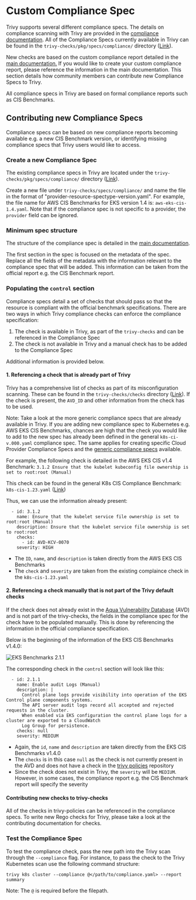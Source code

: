# Custom Compliance Spec

Trivy supports several different compliance specs. The details on compliance scanning with Trivy are provided in the [compliance documentation](../../docs/compliance/compliance.md).
All of the Compliance Specs currently available in Trivy can be found in the `trivy-checks/pkg/specs/compliance/` directory ([Link](https://github.com/aquasecurity/trivy-checks/tree/main/pkg/specs/compliance)).

New checks are based on the custom compliance report detailed in the [main documentation.](./compliance.md#custom-compliance)
If you would like to create your custom compliance report, please reference the information in the main documentation. This section details how community members can contribute new Compliance Specs to Trivy.

All compliance specs in Trivy are based on formal compliance reports such as CIS Benchmarks.

## Contributing new Compliance Specs

Compliance specs can be based on new compliance reports becoming available e.g. a new CIS Benchmark version, or identifying missing compliance specs that Trivy users would like to access.

### Create a new Compliance Spec

The existing compliance specs in Trivy are located under the `trivy-checks/pkg/specs/compliance/` directory ([Link](https://github.com/aquasecurity/trivy-checks/tree/main/pkg/specs/compliance)).

Create a new file under `trivy-checks/specs/compliance/` and name the file in the format of "provider-resource-spectype-version.yaml". For example, the file name for AWS CIS Benchmarks for EKS version 1.4 is: `aws-eks-cis-1.4.yaml`. Note that if the compliance spec is not specific to a provider, the `provider` field can be ignored.

### Minimum spec structure

The structure of the compliance spec is detailed in the [main documentation](./compliance.md#custom-compliance).

The first section in the spec is focused on the metadata of the spec. Replace all the fields of the metadata with the information relevant to the compliance spec that will be added. This information can be taken from the official report e.g. the CIS Benchmark report.

### Populating the `control` section

Compliance specs detail a set of checks that should pass so that the resource is compliant with the official benchmark specifications. There are two ways in which Trivy compliance checks can enforce the compliance specification:

1. The check is available in Trivy, as part of the `trivy-checks` and can be referenced in the Compliance Spec
2. The check is not available in Trivy and a manual check has to be added to the Compliance Spec

Additional information is provided below.

#### 1. Referencing a check that is already part of Trivy

Trivy has a comprehensive list of checks as part of its misconfiguration scanning. These can be found in the `trivy-checks/checks` directory ([Link](https://github.com/aquasecurity/trivy-checks/tree/main/checks)). If the check is present, the `AVD_ID` and other information from the check has to be used.

Note: Take a look at the more generic compliance specs that are already available in Trivy. If you are adding new compliance spec to Kubernetes e.g. AWS EKS CIS Benchmarks, chances are high that the check you would like to add to the new spec has already been defined in the general `k8s-ci-v.000.yaml` compliance spec. The same applies for creating specific Cloud Provider Compliance Specs and the [generic compliance specs](https://github.com/aquasecurity/trivy-checks/tree/main/pkg/specs/compliance) available.

For example, the following check is detailed in the AWS EKS CIS v1.4 Benchmark:
`3.1.2 Ensure that the kubelet kubeconfig file ownership is set to root:root (Manual)`

This check can be found in the general K8s CIS Compliance Benchmark: `k8s-cis-1.23.yaml` ([Link](https://github.com/aquasecurity/trivy-checks/blob/31e779916f3863dd74a28cee869ea24fdc4ca8c2/specs/compliance/k8s-cis-1.23.yaml#L480))

Thus, we can use the information already present:

```
  - id: 3.1.2
    name: Ensure that the kubelet service file ownership is set to root:root (Manual)
    description: Ensure that the kubelet service file ownership is set to root:root
    checks:
      - id: AVD-KCV-0070
    severity: HIGH
```

- The `ID`, `name`, and `description` is taken directly from the AWS EKS CIS Benchmarks
- The `check` and `severity` are taken from the existing complaince check in the `k8s-cis-1.23.yaml`


#### 2. Referencing a check manually that is not part of the Trivy default checks

If the check does not already exist in the [Aqua Vulnerability Database](https://avd.aquasec.com/) (AVD) and is not part of the trivy-checks, the fields in the compliance spec for the check have to be populated manually. This is done by referencing the information in the official compliance specification.

Below is the beginning of the information of the EKS CIS Benchmarks v1.4.0:

![EKS Benchmarks 2.1.1](../../imgs/eks-benchmarks.png)

The corresponding check in the `control` section will look like this:

```
  - id: 2.1.1
    name: Enable audit Logs (Manual)
    description: |
      Control plane logs provide visibility into operation of the EKS Control plane components systems. 
      The API server audit logs record all accepted and rejected requests in the cluster. 
      When enabled via EKS configuration the control plane logs for a cluster are exported to a CloudWatch 
      Log Group for persistence.
    checks: null
    severity: MEDIUM
```

- Again, the `id`, `name` and `description` are taken directly from the EKS CIS Benchmarks v1.4.0
- The `checks` is in this case `null` as the check is not currently present in the AVD and does not have a check in the [trivy policies](https://github.com/aquasecurity/trivy-checks/tree/main/checks) repository
- Since the check does not exist in Trivy, the `severity` will be `MEDIUM`. However, in some cases, the compliance report e.g. the CIS Benchmark report will specify the severity

#### Contributing new checks to trivy-checks

All of the checks in trivy-policies can be referenced in the compliance specs.
To write new Rego checks for Trivy, please take a look at the contributing documentation for checks.

### Test the Compliance Spec

To test the compliance check, pass the new path into the Trivy scan through the `--compliance` flag. For instance, to pass the check to the Trivy Kubernetes scan use the following command structure:

```
trivy k8s cluster --compliance @</path/to/compliance.yaml> --report summary
```

Note: The `@` is required before the filepath.